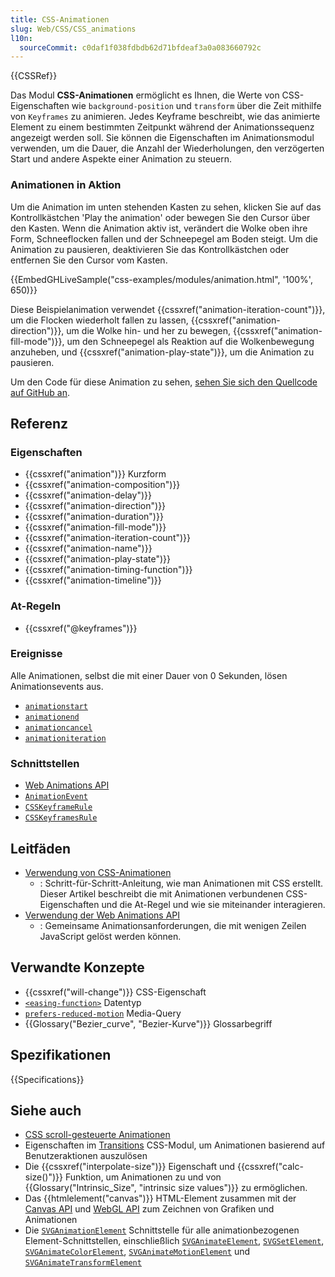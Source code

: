 ```yaml
---
title: CSS-Animationen
slug: Web/CSS/CSS_animations
l10n:
  sourceCommit: c0daf1f038fdbdb62d71bfdeaf3a0a083660792c
---
```


{{CSSRef}}

Das Modul **CSS-Animationen** ermöglicht es Ihnen, die Werte von CSS-Eigenschaften wie `background-position` und `transform` über die Zeit mithilfe von `Keyframes` zu animieren. Jedes Keyframe beschreibt, wie das animierte Element zu einem bestimmten Zeitpunkt während der Animationssequenz angezeigt werden soll. Sie können die Eigenschaften im Animationsmodul verwenden, um die Dauer, die Anzahl der Wiederholungen, den verzögerten Start und andere Aspekte einer Animation zu steuern.

### Animationen in Aktion

Um die Animation im unten stehenden Kasten zu sehen, klicken Sie auf das Kontrollkästchen 'Play the animation' oder bewegen Sie den Cursor über den Kasten. Wenn die Animation aktiv ist, verändert die Wolke oben ihre Form, Schneeflocken fallen und der Schneepegel am Boden steigt. Um die Animation zu pausieren, deaktivieren Sie das Kontrollkästchen oder entfernen Sie den Cursor vom Kasten.

{{EmbedGHLiveSample("css-examples/modules/animation.html", '100%', 650)}}

Diese Beispielanimation verwendet {{cssxref("animation-iteration-count")}}, um die Flocken wiederholt fallen zu lassen, {{cssxref("animation-direction")}}, um die Wolke hin- und her zu bewegen, {{cssxref("animation-fill-mode")}}, um den Schneepegel als Reaktion auf die Wolkenbewegung anzuheben, und {{cssxref("animation-play-state")}}, um die Animation zu pausieren.

Um den Code für diese Animation zu sehen, [sehen Sie sich den Quellcode auf GitHub an](https://github.com/mdn/css-examples/blob/main/modules/animation.html).

## Referenz

### Eigenschaften

- {{cssxref("animation")}} Kurzform
- {{cssxref("animation-composition")}}
- {{cssxref("animation-delay")}}
- {{cssxref("animation-direction")}}
- {{cssxref("animation-duration")}}
- {{cssxref("animation-fill-mode")}}
- {{cssxref("animation-iteration-count")}}
- {{cssxref("animation-name")}}
- {{cssxref("animation-play-state")}}
- {{cssxref("animation-timing-function")}}
- {{cssxref("animation-timeline")}}

### At-Regeln

- {{cssxref("@keyframes")}}

### Ereignisse

Alle Animationen, selbst die mit einer Dauer von 0 Sekunden, lösen Animationsevents aus.

- [`animationstart`](/de/docs/Web/API/Element/animationstart_event)
- [`animationend`](/de/docs/Web/API/Element/animationend_event)
- [`animationcancel`](/de/docs/Web/API/Element/animationcancel_event)
- [`animationiteration`](/de/docs/Web/API/Element/animationiteration_event)

### Schnittstellen

- [Web Animations API](/de/docs/Web/API/Web_Animations_API)
- [`AnimationEvent`](/de/docs/Web/API/AnimationEvent)
- [`CSSKeyframeRule`](/de/docs/Web/API/CSSKeyframeRule)
- [`CSSKeyframesRule`](/de/docs/Web/API/CSSKeyframesRule)

## Leitfäden

- [Verwendung von CSS-Animationen](/de/docs/Web/CSS/CSS_animations/Using_CSS_animations)
  - : Schritt-für-Schritt-Anleitung, wie man Animationen mit CSS erstellt. Dieser Artikel beschreibt die mit Animationen verbundenen CSS-Eigenschaften und die At-Regel und wie sie miteinander interagieren.
- [Verwendung der Web Animations API](/de/docs/Web/API/Web_Animations_API/Using_the_Web_Animations_API)
  - : Gemeinsame Animationsanforderungen, die mit wenigen Zeilen JavaScript gelöst werden können.

## Verwandte Konzepte

- {{cssxref("will-change")}} CSS-Eigenschaft
- [`<easing-function>`](/de/docs/Web/CSS/easing-function) Datentyp
- [`prefers-reduced-motion`](/de/docs/Web/CSS/@media/prefers-reduced-motion) Media-Query
- {{Glossary("Bezier_curve", "Bezier-Kurve")}} Glossarbegriff

## Spezifikationen

{{Specifications}}

## Siehe auch

- [CSS scroll-gesteuerte Animationen](/de/docs/Web/CSS/CSS_scroll-driven_animations)
- Eigenschaften im [Transitions](/de/docs/Web/CSS/CSS_transitions) CSS-Modul, um Animationen basierend auf Benutzeraktionen auszulösen
- Die {{cssxref("interpolate-size")}} Eigenschaft und {{cssxref("calc-size()")}} Funktion, um Animationen zu und von {{Glossary("Intrinsic_Size", "intrinsic size values")}} zu ermöglichen.
- Das {{htmlelement("canvas")}} HTML-Element zusammen mit der [Canvas API](/de/docs/Web/API/Canvas_API) und [WebGL API](/de/docs/Web/API/WebGL_API) zum Zeichnen von Grafiken und Animationen
- Die [`SVGAnimationElement`](/de/docs/Web/API/SVGAnimationElement) Schnittstelle für alle animationbezogenen Element-Schnittstellen, einschließlich [`SVGAnimateElement`](/de/docs/Web/API/SVGAnimateElement), [`SVGSetElement`](/de/docs/Web/API/SVGSetElement), [`SVGAnimateColorElement`](/de/docs/Web/API/SVGAnimateColorElement), [`SVGAnimateMotionElement`](/de/docs/Web/API/SVGAnimateMotionElement) und [`SVGAnimateTransformElement`](/de/docs/Web/API/SVGAnimateTransformElement)
